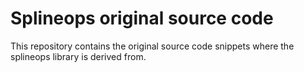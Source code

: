 # Splineops original source code

This repository contains the original source code snippets where the splineops library is derived from.